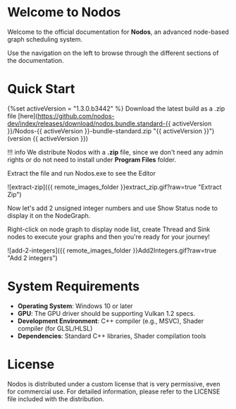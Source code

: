 # Welcome to Nodos

Welcome to the official documentation for **Nodos**, an advanced node-based graph scheduling system.

Use the navigation on the left to browse through the different sections of the documentation.

# Quick Start

{%set activeVersion = "1.3.0.b3442" %}
Download the latest build as a .zip file [here](https://github.com/nodos-dev/index/releases/download/nodos.bundle.standard-{{ activeVersion }}/Nodos-{{ activeVersion }}-bundle-standard.zip "{{ activeVersion }}") (version {{ activeVersion }})

!!! info
    We distribute Nodos with a **.zip** file, since we don't need any admin rights or do not need to install under **Program Files** folder.

Extract the file and run Nodos.exe to see the Editor

![extract-zip]({{ remote_images_folder }}extract_zip.gif?raw=true "Extract Zip")

Now let's add 2 unsigned integer numbers and use Show Status node to display it on the NodeGraph.

Right-click on node graph to display node list, create Thread and Sink nodes to execute your graphs and then you're ready for your journey!

![add-2-integers]({{ remote_images_folder }}Add2Integers.gif?raw=true "Add 2 integers")


# System Requirements

- **Operating System**: Windows 10 or later
- **GPU**: The GPU driver should be supporting Vulkan 1.2 specs.
- **Development Environment**: C++ compiler (e.g., MSVC), Shader compiler (for GLSL/HLSL)
- **Dependencies**: Standard C++ libraries, Shader compilation tools

# License

Nodos is distributed under a custom license that is very permissive, even for commercial use. For detailed information, please refer to the LICENSE file included with the distribution.
